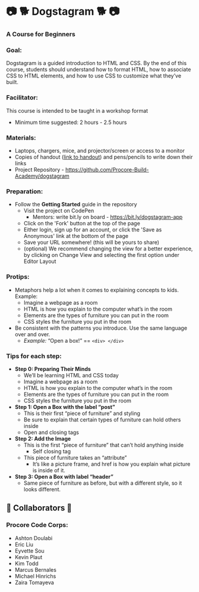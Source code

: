 # :camera: :dog2: Dogstagram :dog2: :camera:
### A Course for Beginners

### Goal:
Dogstagram is a guided introduction to HTML and CSS. By the end of this course, students should understand how to format HTML, how to associate CSS to HTML elements, and how to use CSS to customize what they’ve built.

### Facilitator:
This course is intended to be taught in a workshop format
  * Minimum time suggested: 2 hours - 2.5 hours

### Materials:
* Laptops, chargers, mice, and projector/screen or access to a monitor
* Copies of handout ([link to handout](https://docs.google.com/document/d/1pqQZTazaBOTMyjRsVNwuReCORkhCtnxu_gcY4-sYiyQ/edit?usp=sharing)) and pens/pencils to write down their links
* Project Repository - https://github.com/Procore-Build-Academy/dogstagram

### Preparation:
* Follow the **Getting Started** guide in the repository
  * Visit the project on CodePen
    * Mentors: write bit.ly on board - https://bit.ly/dogstagram-app
  * Click on the 'Fork' button at the top of the page
  * Either login, sign up for an account, or click the 'Save as Anonymous' link at the bottom of the page
  * Save your URL somewhere! (this will be yours to share)
  * (optional) We recommend changing the view for a better experience, by clicking on Change View and selecting the first option under Editor Layout

### Protips:
* Metaphors help a lot when it comes to explaining concepts to kids. Example:
  * Imagine a webpage as a room
  * HTML is how you explain to the computer what’s in the room
  * Elements are the types of furniture you can put in the room
  * CSS styles the furniture you put in the room
* Be consistent with the patterns you introduce. Use the same language over and over.
  * _Example:_ “Open a box!” == `<div> </div>`

### Tips for each step:
* **Step 0: Preparing Their Minds**
  * We’ll be learning HTML and CSS today
  * Imagine a webpage as a room
  * HTML is how you explain to the computer what’s in the room
  * Elements are the types of furniture you can put in the room
  * CSS styles the furniture you put in the room
* **Step 1: Open a Box with the label “post”**
  * This is their first “piece of furniture” and styling
  * Be sure to explain that certain types of furniture can hold others inside
  * Open and closing tags
* **Step 2: Add the Image**
  * This is the first “piece of furniture” that can’t hold anything inside
    * Self closing tag
  * This piece of furniture takes an “attribute” 
    * It’s like a picture frame, and href is how you explain what picture is inside of it.
* **Step 3: Open a Box with label “header”**
  * Same piece of furniture as before, but with a different style, so it looks different.

## :star2: Collaborators :star2:
### Procore Code Corps:
* Ashton Doulabi
* Eric Liu
* Eyvette Sou
* Kevin Plaut
* Kim Todd
* Marcus Bernales
* Michael Hinrichs
* Zaira Tomayeva
